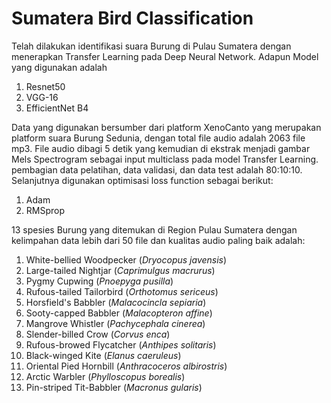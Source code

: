 # Sumatera Bird Classification
Telah dilakukan identifikasi suara Burung di Pulau Sumatera dengan menerapkan Transfer Learning pada Deep Neural Network. Adapun Model yang digunakan adalah 
1. Resnet50 
2. VGG-16
3. EfficientNet B4

Data yang digunakan bersumber dari platform XenoCanto yang merupakan platform suara Burung Sedunia, dengan total file audio adalah 2063 file mp3. File audio dibagi 5 detik yang kemudian di ekstrak menjadi gambar Mels Spectrogram sebagai input multiclass pada model Transfer Learning. pembagian data pelatihan, data validasi, dan data test adalah 80:10:10. Selanjutnya digunakan optimisasi loss function sebagai berikut:
1. Adam
2. RMSprop

13 spesies Burung yang ditemukan di Region Pulau Sumatera dengan kelimpahan data lebih dari 50 file dan kualitas audio paling baik adalah:
1. White-bellied Woodpecker (_Dryocopus javensis_)
2. Large-tailed Nightjar (_Caprimulgus macrurus_)
3. Pygmy Cupwing (_Pnoepyga pusilla_)
4. Rufous-tailed Tailorbird (_Orthotomus sericeus_)
5. Horsfield's Babbler (_Malacocincla sepiaria_)
6. Sooty-capped Babbler (_Malacopteron affine_)
7. Mangrove Whistler (_Pachycephala cinerea_)
8. Slender-billed Crow (_Corvus enca_)
9. Rufous-browed Flycatcher (_Anthipes solitaris_)
10. Black-winged Kite (_Elanus caeruleus_)
11. Oriental Pied Hornbill (_Anthracoceros albirostris_)
12. Arctic Warbler (_Phylloscopus borealis_)
13. Pin-striped Tit-Babbler (_Macronus gularis_)
